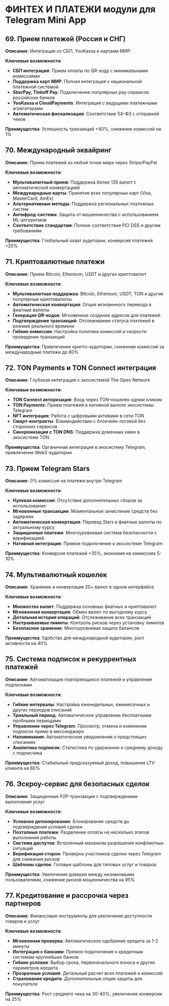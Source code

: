 # ФИНТЕХ И ПЛАТЕЖИ модули для Telegram Mini App

## 69. Прием платежей (Россия и СНГ)
**Описание**: Интеграция со СБП, YooKassa и картами МИР

**Ключевые возможности**:
- **СБП интеграция**: Прием оплаты по QR-коду с минимальными комиссиями
- **Поддержка карт МИР**: Полная интеграция с национальной платежной системой
- **SberPay, Tinkoff Pay**: Подключение популярных pay-сервисов российских банков
- **YooKassa и CloudPayments**: Интеграция с ведущими платежными агрегаторами
- **Автоматическая фискализация**: Соответствие 54-ФЗ с отправкой чеков

**Преимущества**: Успешность транзакций +40%, снижение комиссий на 1%

## 70. Международный эквайринг
**Описание**: Прием платежей из любой точки мира через Stripe/PayPal

**Ключевые возможности**:
- **Мультивалютный прием**: Поддержка более 135 валют с автоматической конвертацией
- **Международные карты**: Принятие всех популярных карт (Visa, MasterCard, AmEx)
- **Альтернативные методы**: Поддержка региональных платежных систем
- **Антифрод-система**: Защита от мошенничества с использованием ML-алгоритмов
- **Соответствие стандартам**: Полное соответствие PCI DSS и другим требованиям

**Преимущества**: Глобальный охват аудитории, конверсия платежей +25%

## 71. Криптовалютные платежи
**Описание**: Прием Bitcoin, Ethereum, USDT и других криптовалют

**Ключевые возможности**:
- **Мультивалютная поддержка**: Bitcoin, Ethereum, USDT, TON и другие популярные криптовалюты
- **Автоматическая конвертация**: Опция мгновенного перевода в фиатные валюты
- **Генерация QR-кодов**: Мгновенное создание адресов для платежей
- **Подтверждение транзакций**: Отслеживание статуса платежей в режиме реального времени
- **Гибкие комиссии**: Настройка политики комиссий и скорости проведения транзакций

**Преимущества**: Привлечение крипто-аудитории, снижение комиссий за международные платежи до 80%

## 72. TON Payments и TON Connect интеграция
**Описание**: Глубокая интеграция с экосистемой The Open Network

**Ключевые возможности**:
- **TON Connect авторизация**: Вход через TON-кошелек одним кликом
- **TON Payments**: Прием платежей в нативной валюте экосистемы Telegram
- **NFT интеграция**: Работа с цифровыми активами в сети TON
- **Смарт-контракты**: Взаимодействие с блокчейн-логикой без сторонних сервисов
- **Синхронизация с TON DNS**: Поддержка доменных имен в экосистеме TON

**Преимущества**: Органичная интеграция в экосистему Telegram, привлечение Web3-аудитории

## 73. Прием Telegram Stars
**Описание**: 0% комиссия на платежи внутри Telegram

**Ключевые возможности**:
- **Нулевая комиссия**: Отсутствие дополнительных сборов за использование
- **Мгновенные транзакции**: Моментальное зачисление средств без задержек
- **Автоматическая конвертация**: Перевод Stars в фиатные валюты по актуальному курсу
- **Защищенные платежи**: Многоуровневая система безопасности с верификацией
- **Нативная интеграция**: Прямое подключение к экосистеме Telegram

**Преимущества**: Конверсия платежей +35%, экономия на комиссиях 5-10%

## 74. Мультивалютный кошелек
**Описание**: Хранение и конвертация 20+ валют в одном интерфейсе

**Ключевые возможности**:
- **Множество валют**: Поддержка основных фиатных и криптовалют
- **Мгновенная конвертация**: Обмен валют по выгодному курсу
- **Детальная история операций**: Отслеживание всех транзакций
- **Настраиваемые лимиты**: Контроль рисков через установку лимитов
- **Безопасное хранение**: Многоуровневая защита балансов

**Преимущества**: Удобство для международной аудитории, рост активности на 40%

## 75. Система подписок и рекуррентных платежей
**Описание**: Автоматизация повторяющихся платежей и управление подписками

**Ключевые возможности**:
- **Гибкие интервалы**: Настройка еженедельных, ежемесячных и других периодов списаний
- **Триальный период**: Автоматическое управление бесплатными пробными периодами
- **Управление через Telegram**: Просмотр, отмена и изменение подписок прямо в мессенджере
- **Напоминания**: Автоматические уведомления о предстоящих списаниях
- **Аналитика подписок**: Статистика по удержанию и среднему доходу с подписчика

**Преимущества**: Стабильный предсказуемый доход, повышение LTV клиента на 60%

## 76. Эскроу-сервис для безопасных сделок
**Описание**: Защищенные P2P-транзакции с подтверждением выполнения услуг

**Ключевые возможности**:
- **Условное депонирование**: Блокирование средств до подтверждения условий сделки
- **Поэтапные платежи**: Разделение оплаты на несколько этапов выполнения работы
- **Система диспутов**: Встроенный механизм разрешения конфликтных ситуаций
- **Верификация сторон**: Проверка участников сделки через Telegram для снижения рисков
- **Шаблоны сделок**: Готовые шаблоны для типовых услуг и товаров

**Преимущества**: Увеличение доверия между незнакомыми пользователями, снижение рисков мошенничества на 95%

## 77. Кредитование и рассрочка через партнеров
**Описание**: Финансовые инструменты для увеличения доступности товаров и услуг

**Ключевые возможности**:
- **Мгновенная проверка**: Автоматическое одобрение кредита за 1-2 минуты
- **Интеграция с банками**: Прямое подключение к кредитным системам крупнейших банков
- **Гибкие условия**: Выбор срока, первоначального взноса и других параметров кредита
- **Прозрачные условия**: Детальный расчет всех платежей и комиссий
- **Страхование кредита**: Дополнительные опции защиты для покупателя

**Преимущества**: Рост среднего чека на 30-40%, увеличение конверсии на 25%
